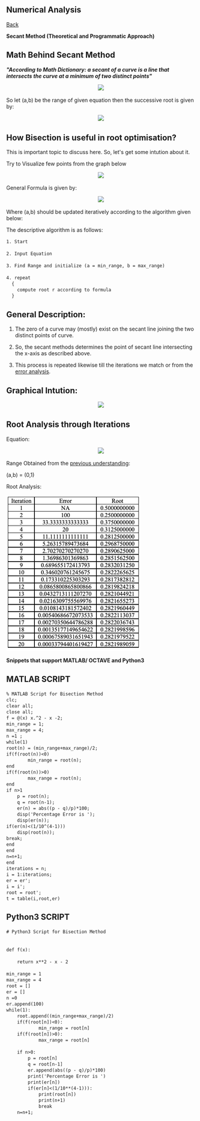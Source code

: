 ## Numerical Analysis

[Back](https://varunkodathala.github.io/Numerical_Methods/)

**Secant Method (Theoretical and Programmatic Approach)**

## Math Behind Secant Method

**_"According to Math Dictionary: a secant of a curve is a line that intersects the curve at a minimum of two distinct points"_** 

<p align = "center">
<img src="https://i.stack.imgur.com/q5T7w.png" />
</p>

So let (a,b) be the range of given equation then the successive root is given by:

<p align = "center">
<img src="https://latex.codecogs.com/gif.latex?x_%7Bn&plus;1%7D%20%3D%20x_%7Bn%7D%20-%20f%28x_%7Bn%7D%29*%7B%5Cfrac%7B%28x_%7Bn%7D-x_%7Bn-1%7D%29%7D%7Bf%28x_%7Bn%7D%29-f%28x_%7Bn-1%7D%29%7D%7D" />
</p>

## How Bisection is useful in root optimisation?

This is important topic to discuss here. So, let's get some intution about it.

Try to Visualize few points from the graph below

<p align = "center">
<img src="https://scientificsentence.net/Scientific/images/secant.png" />
</p>

General Formula is given by:

<p align = "center">
<img src="https://latex.codecogs.com/gif.latex?x_%7Bn&plus;1%7D%20%3D%20x_%7Bn%7D%20-%20f%28x_%7Bn%7D%29*%7B%5Cfrac%7B%28x_%7Bn%7D-x_%7Bn-1%7D%29%7D%7Bf%28x_%7Bn%7D%29-f%28x_%7Bn-1%7D%29%7D%7D" />
</p>

Where (a,b) should be updated iteratively according to the algorithm given below:

The descriptive algorithm is as follows:

```
1. Start

2. Input Equation

3. Find Range and initialize (a = min_range, b = max_range)

4. repeat
  {
    compute root r according to formula
  }
```

## General Description:

1. The zero of a curve may (mostly) exist on the secant line joining the two distinct points of curve. 

2. So, the secant methods determines the point of secant line intersecting the x-axis as described above. 

3. This process is repeated likewise till the iterations we match or from the [error analysis](https://varunkodathala.github.io/Numerical_Methods/error_analysis).

## Graphical Intution:

<p align = "center">
<img src="https://hplgit.github.io/Programming-for-Computations/pub/p4c/figs/fig4_6.png" />
</p>

## Root Analysis through Iterations

Equation: 
<p align = "center">
<img src="https://latex.codecogs.com/gif.latex?x%5E5-8x%5E4&plus;39x%5E3-62x%5E2&plus;50x-10%3D0" />
</p>

Range Obtained from the [previous understanding](https://varunkodathala.github.io/Numerical_Methods/introduction):

(a,b) = (0,1)

Root Analysis:

![image](equation_bisection_table.png)

**Snippets that support MATLAB/ OCTAVE and Python3**

## MATLAB SCRIPT

```
% MATLAB Script for Bisection Method
clc;
clear all;
close all;
f = @(x) x.^2 - x -2;
min_range = 1;
max_range = 4;
n =1 ;
while(1)
root(n) = (min_range+max_range)/2;
if(f(root(n))<0)
        min_range = root(n);
end
if(f(root(n))>0)
        max_range = root(n);
end
if n>1
    p = root(n);
    q = root(n-1);
    er(n) = abs((p - q)/p)*100;
    disp('Percentage Error is ');
    disp(er(n));
if(er(n)<(1/10^(4-1)))
    disp(root(n));
break;
end
end
n=n+1;
end
iterations = n;
i = 1:iterations;
er = er';
i = i';
root = root';
t = table(i,root,er)
```

## Python3 SCRIPT

```
# Python3 Script for Bisection Method


def f(x):
    
    return x**2 - x - 2

min_range = 1
max_range = 4
root = []
er = []
n =0 
er.append(100)
while(1):
    root.append((min_range+max_range)/2)
    if(f(root[n])<0):
            min_range = root[n]
    if(f(root[n])>0):
            max_range = root[n]
    
    if n>0:
        p = root[n]
        q = root[n-1]
        er.append(abs((p - q)/p)*100)
        print('Percentage Error is ')
        print(er[n])
        if(er[n]<(1/10**(4-1))):
            print(root[n])
            print(n+1)
            break
    n=n+1;

```
